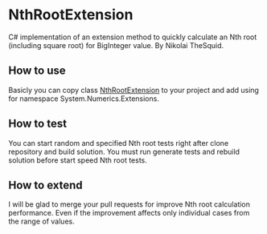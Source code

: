 # NthRootExtension
C# implementation of an extension method to quickly calculate an Nth root (including square root) for BigInteger value. By Nikolai TheSquid.

## How to use
Basicly you can copy class [NthRootExtension](System.Numerics.Extensions/NthRootExtension.cs) to your project and add using for namespace System.Numerics.Extensions.

## How to test
You can start random and specified Nth root tests right after clone repository and build solution. You must run generate tests and rebuild solution before start speed Nth root tests.

## How to extend
I will be glad to merge your pull requests for improve Nth root calculation performance. Even if the improvement affects only individual cases from the range of values.